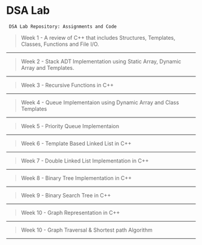 # DSA Lab
     DSA Lab Repository: Assignments and Code

> Week 1 - A review of C++ that includes Structures, Templates, Classes, Functions and File I/O.
---  
> Week 2 - Stack ADT Implementation using Static Array, Dynamic Array and Templates.
 ---     
> Week 3 - Recursive Functions in C++
 ---
> Week 4 - Queue Implementaion using Dynamic Array and Class Templates
 ---
> Week 5 - Priority Queue Implementaion
---
> Week 6 - Template Based Linked List in C++
---
> Week 7 - Double Linked List Implementation in C++
---
> Week 8 - Binary Tree Implementation in C++
---
> Week 9 - Binary Search Tree in C++
---
> Week 10 - Graph Representation in C++
---
> Week 10 - Graph Traversal & Shortest path Algorithm
---
